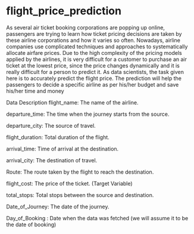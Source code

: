# flight_price_prediction
As several air ticket booking corporations are popping up online, passengers are trying to learn how ticket pricing decisions are taken by these airline corporations and how it varies so often. Nowadays, airline companies use complicated techniques and approaches to systematically allocate airfare prices. Due to the high complexity of the pricing models applied by the airlines, it is very difficult for a customer to purchase an air ticket at the lowest price, since the price changes dynamically and it is really difficult for a person to predict it. As data scientists, the task given here is to accurately predict the flight price. The prediction will help the passengers to decide a specific airline as per his/her budget and save his/her time and money

Data Description
flight_name: The name of the airline.

departure_time: The time when the journey starts from the source.

departure_city: The source of travel.

flight_duration: Total duration of the flight.

arrival_time: Time of arrival at the destination.

arrival_city: The destination of travel.

Route: The route taken by the flight to reach the destination.

flight_cost: The price of the ticket. (Target Variable)

total_stops: Total stops between the source and destination.

Date_of_Journey: The date of the journey.

Day_of_Booking : Date when the data was fetched (we will assume it to be the date of booking)

